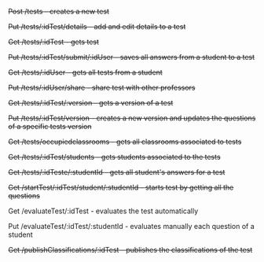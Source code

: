 ~~Post /tests - creates a new test~~

~~Put /tests/:idTest/details - add and edit details to a test~~

~~Get /tests/:idTest - gets test~~

~~Put /tests/:idTest/submit/:idUser - saves all answers from a student to a test~~

~~Get /tests/:idUser - gets all tests from a student~~

~~Put /tests/:idUser/share - share test with other professors~~

~~Get /tests/:idTest/:version - gets a version of a test~~

~~Put /tests/:idTest/version - creates a new version and updates the questions of a specific tests version~~

~~Get /tests/occupiedclassrooms - gets all classrooms associated to tests~~

~~Get /tests/:idTest/students - gets students associated to the tests~~

~~Get /tests/:idTeste/:studentId - gets all student's answers for a test~~

~~Get /startTest/:idTest/student/:studentId - starts test by getting all the questions~~

Get /evaluateTest/:idTest - evaluates the test automatically

Put /evaluateTest/:idTest/:studentId - evaluates manually each question of a student

~~Get /publishClassifications/:idTest - publishes the classifications of the test~~